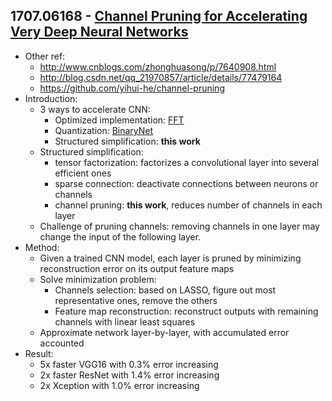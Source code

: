 ## 1707.06168 - [Channel Pruning for Accelerating Very Deep Neural Networks](https://arxiv.org/abs/1707.06168)

+ Other ref:
    + http://www.cnblogs.com/zhonghuasong/p/7640908.html
    + http://blog.csdn.net/qq_21970857/article/details/77479164
    + https://github.com/yihui-he/channel-pruning 
+ Introduction:
    + 3 ways to accelerate CNN:
        + Optimized implementation: [FFT](https://arxiv.org/abs/1412.7580)
        + Quantization: [BinaryNet](https://arxiv.org/abs/1602.02830)
        + Structured simplification: **this work**
    + Structured simplification:
        + tensor factorization: factorizes a convolutional layer into several efficient ones
        + sparse connection: deactivate connections between neurons or channels
        + channel pruning: **this work**, reduces number of channels in each layer
    + Challenge of pruning channels: removing channels in one layer may change the input of the following layer.
+ Method: 
    + Given a trained CNN model, each layer is pruned by minimizing reconstruction error on its output feature maps
    + Solve minimization problem:
        + Channels selection: based on LASSO, figure out most representative ones, remove the others
        + Feature map reconstruction: reconstruct outputs with remaining channels with linear least squares
    + Approximate network layer-by-layer, with accumulated error accounted
+ Result:
    + 5x faster VGG16 with 0.3% error increasing
    + 2x faster ResNet with 1.4% error increasing
    + 2x Xception with 1.0% error increasing
